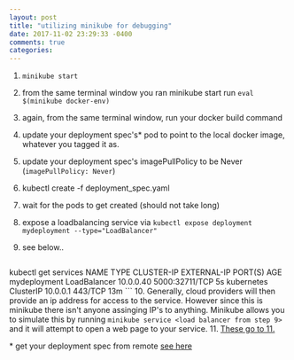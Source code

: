```yaml
---
layout: post
title: "utilizing minikube for debugging"
date: 2017-11-02 23:29:33 -0400
comments: true
categories: 
---
```



1. `minikube start`
2. from the same terminal window you ran minikube start run `eval $(minikube docker-env)`
3. again, from the same terminal window, run your docker build command
4. update your deployment spec's* pod to point to the local docker image, whatever you tagged it as.
5. update your deployment spec's imagePullPolicy to be Never (`imagePullPolicy: Never`)
6. kubectl create -f deployment_spec.yaml
7. wait for the pods to get created (should not take long)
8. expose a loadbalancing service via `kubectl expose deployment mydeployment --type="LoadBalancer"`
9. see below..

    ```bash
kubectl get services
NAME               TYPE           CLUSTER-IP   EXTERNAL-IP   PORT(S)          AGE
mydeployment   LoadBalancer   10.0.0.40    <pending>     5000:32711/TCP   5s
kubernetes         ClusterIP      10.0.0.1     <none>        443/TCP          13m
    ```
10. Generally, cloud providers will then provide an ip address for access to the service.  However since this is minikube there isn't anyone assinging IP's to anything.  Minikube allows you to simulate this by running `minikube service <load balancer from step 9>` and it will attempt to open a web page to your service.
11. [These go to 11.](https://www.youtube.com/watch?v=KOO5S4vxi0o)


\* get your deployment spec from remote [see here](http://dhurley14.github.io/blog/2017/10/29/gcp-export-kubernetes-deployment/)